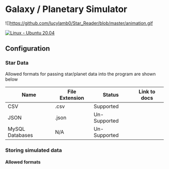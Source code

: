 # Galaxy / Planetary Simulator 

![]https://github.com/lucylamb0/Star_Reader/blob/master/animation.gif

[![Linux - Ubuntu 20.04](https://github.com/lucylamb0/galaxy-in-cpp/actions/workflows/cmake.yml/badge.svg)](https://github.com/lucylamb0/galaxy-in-cpp/actions/workflows/cmake.yml)

## Configuration
### Star Data
Allowed formats for passing star/planet data into the program are shown below

| Name            | File Extension | Status       | Link to docs |
|-----------------|----------------|--------------|--------------|
| CSV             | .csv           | Supported    |              |
| JSON            | .json          | Un-Supported |              |
| MySQL Databases | N/A            | Un-Supported |              |


### Storing simulated data
#### Allowed formats
